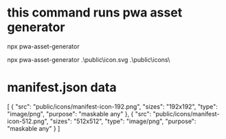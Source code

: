 # this command runs pwa asset generator
npx pwa-asset-generator 

npx pwa-asset-generator .\public\icon.svg .\public\icons\
# manifest.json data
[
  {
    "src": "public/icons/manifest-icon-192.png",
    "sizes": "192x192",
    "type": "image/png",
    "purpose": "maskable any"
  },
  {
    "src": "public/icons/manifest-icon-512.png",
    "sizes": "512x512",
    "type": "image/png",
    "purpose": "maskable any"
  }
]